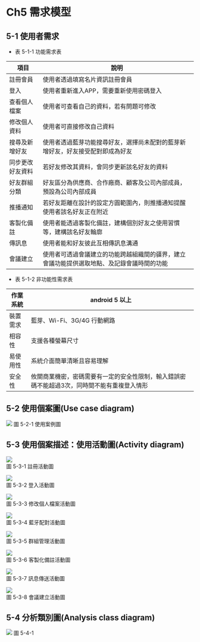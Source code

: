 # Ch5 需求模型

## 5-1 使用者需求

* 表 5-1-1 功能需求表  

| 項目               | 說明                                                                                     |
| ------------------ | ---------------------------------------------------------------------------------------- |
| 註冊會員           | 使用者透過填寫名片資訊註冊會員                                                           |
| 登入               | 使用者重新進入APP，需要重新使用密碼登入                                                  |
| 查看個人檔案       | 使用者可查看自己的資料，若有問題可修改                                                   |
| 修改個人資料       | 使用者可直接修改自己資料                                                                 |
| 搜尋及新增好友     | 使用者透過藍芽功能搜尋好友，選擇尚未配對的藍芽新增好友，好友接受配對即成為好友           |
| 同步更改好友資料   | 若好友修改其資料，會同步更新該名好友的資料                                              |
| 好友群組分類       | 好友區分為供應商、合作廠商、顧客及公司內部成員，預設為公司內部成員                     |
| 推播通知           | 若好友距離在設計的設定方圓範圍內，則推播通知提醒使用者該名好友正在附近                   |
| 客製化備註         | 使用者能透過客製化備註，建構個別好友之使用習慣等，建構該名好友輪廓                       |
| 傳訊息             | 使用者能和好友彼此互相傳訊息溝通                                                       |
| 會議建立           | 使用者可透過會議建立的功能跨越組織間的疆界，建立會議功能提供選取地點、及記錄會議時間的功能 |

* 表 5-1-2 非功能性需求表  

| 作業系統 | android 5 以上              |
| -------- | --------------------------- |
| 裝置需求 | 藍芽、Wi-Fi、3G/4G 行動網路 |
| 相容性   | 支援各種螢幕尺寸            |
| 易使用性 | 系統介面簡單清晰且容易理解  |
| 安全性 | 攸關商業機密，密碼需要有一定的安全性限制，輸入錯誤密碼不能超過3次，同時間不能有重複登入情形|

## 5-2 使用個案圖(Use case diagram)

![](https://i.imgur.com/jDAqpK9.png)
圖 5-2-1 使用案例圖

## 5-3 	使用個案描述：使用活動圖(Activity diagram)

![](https://i.imgur.com/jCUQOcM.png)  
圖 5-3-1 註冊活動圖

![](https://i.imgur.com/0B2mWOJ.png)   
圖 5-3-2 登入活動圖

![](https://i.imgur.com/i9fM6ZJ.png)   
圖 5-3-3 修改個人檔案活動圖

![](https://i.imgur.com/xQCvMY4.png)  
圖 5-3-4 藍牙配對活動圖

![](https://i.imgur.com/F83SLBX.png)  
圖 5-3-5 群組管理活動圖

![](https://i.imgur.com/uztODm6.png)  
圖 5-3-6 客製化備註活動圖 

![](https://i.imgur.com/HWvGMxB.png)  
圖 5-3-7 訊息傳送活動圖 

![](https://i.imgur.com/erCLL31.png)  
圖 5-3-8 會議建立活動圖



## 5-4 	分析類別圖(Analysis class diagram)

![](https://i.imgur.com/taJKwmg.png)
圖 5-4-1 



